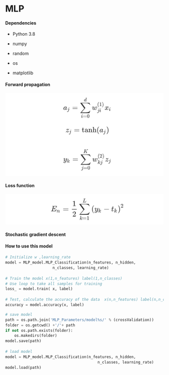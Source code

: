 # MLP

#### Dependencies

- Python 3.8

- numpy

- random

- os

- matplotlib

#### Forward propagation 

![image](https://github.com/hxy213/MLP_numpy/blob/main/figures/Forward.png)

#### Loss function

![image](https://github.com/hxy213/MLP_numpy/blob/main/figures/LossFunction.png)

#### Stochastic gradient descent



#### How to use this model 

```python
# Initialize w ,learning_rate
model = MLP_model.MLP_Classification(n_features, n_hidden,
                     n_classes, learning_rate)

# Train the model x(1,n_features) label(1,n_classes)
# Use loop to take all samples for training
loss_ = model.train( x, label)

# Test, calculate the accuracy of the data  x(n,n_features) label(n,n_classes)
accuracy = model.accuracy(x, label)
```

```python
# save model
path = os.path.join('MLP_Parameters/model%s/' % (crossValidation))
folder = os.getcwd() +'/'+ path
if not os.path.exists(folder):
    os.makedirs(folder)
model.save(path)

# load model
model = MLP_model.MLP_Classification(n_features, n_hidden,
                                         n_classes, learning_rate)
model.load(path)
```